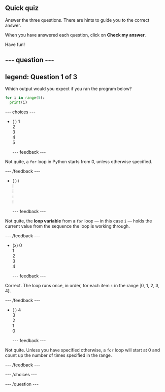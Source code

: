 ## Quick quiz

Answer the three questions. There are hints to guide you to the correct answer.

When you have answered each question, click on **Check my answer**.

Have fun!

--- question ---
---
legend: Question 1 of 3
---

Which output would you expect if you ran the program below?

```python
for i in range(5):
  print(i)
```

--- choices ---

- ( )  1 <br> 2 <br> 3 <br> 4 <br> 5

  --- feedback ---

Not quite, a `for` loop in Python starts from 0, unless otherwise specified.

  --- /feedback ---

- ( ) i <br> i <br> i <br> i <br> i

  --- feedback ---

Not quite, the **loop variable** from a `for` loop — in this case `i` — holds the current value from the sequence the loop is working through. 
  
  --- /feedback ---

- (x) 0 <br> 1 <br> 2 <br> 3 <br> 4

  --- feedback ---

Correct. The loop runs once, in order, for each item `i` in the range [0, 1, 2, 3, 4].
  
  --- /feedback ---

- ( ) 4 <br>  3 <br> 2 <br> 1 <br> 0

  --- feedback ---

Not quite. Unless you have specified otherwise, a `for` loop will start at 0 and count up the number of times specified in the range.
  
  --- /feedback ---

--- /choices ---

--- /question ---
